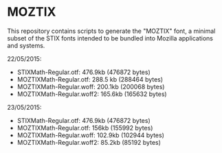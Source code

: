 # MOZTIX

This repository contains scripts to generate the "MOZTIX" font, a minimal subset
of the STIX fonts intended to be bundled into Mozilla applications and systems.

22/05/2015:

* STIXMath-Regular.otf: 476.9kb (476872 bytes)
* MOZTIXMath-Regular.otf: 288.5 kb (288464 bytes)
* MOZTIXMath-Regular.woff: 200.1kb (200068 bytes)
* MOZTIXMath-Regular.woff2: 165.6kb (165632 bytes)

23/05/2015:

* STIXMath-Regular.otf: 476.9kb (476872 bytes)
* MOZTIXMath-Regular.otf: 156kb (155992 bytes)
* MOZTIXMath-Regular.woff: 102.9kb (102944 bytes)
* MOZTIXMath-Regular.woff2: 85.2kb (85192 bytes)
